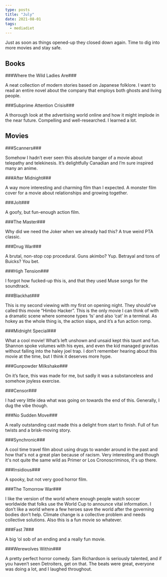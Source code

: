 ```yaml
---
type: posts
title: "July"
date: 2021-08-01
tags:
  - mediadiet
---
```


Just as soon as things opened-up they closed down again. Time to dig into more movies and stay safe.

## Books

###Where the Wild Ladies Are###

A neat collection of modern stories based on Japanese folklore. I want to read an entire novel about the company that employs both ghosts and living people.

###Subprime Attention Crisis###

A thorough look at the advertising world online and how it might implode in the near future. Compelling and well-researched. I learned a lot.

## Movies

###Scanners###

Somehow I hadn’t ever seen this absolute banger of a movie about telepathy and telekinesis. It’s delightfully Canadian and I’m sure inspired many an anime.

###After Midnight###

A way more interesting and charming film than I expected. A monster film cover for a movie about relationships and growing together.

###Jolt###

A goofy, but fun-enough action film. 

###The Master###

Why did we need the Joker when we already had this? A true weird PTA classic.

###Drug War###

A brutal, non-stop cop procedural. Guns akimbo? Yup. Betrayal and tons of Buicks? You bet.

###High Tension###

I forgot how fucked-up this is, and that they used Muse songs for the soundtrack.

###Blackhat###

This is my second viewing with my first on opening night. They should’ve called this movie “Himbo Hacker”. This is the only movie I can think of with a dramatic scene where someone types ‘ls’ and also ‘cat’ in a terminal. As hokey as the whole thing is, the action slaps, and it’s a fun action romp.

###Midnight Special###

What a cool movie! What’s left unshown and unsaid kept this taunt and fun. Shannon spoke volumes with his eyes, and even the kid managed gravitas without falling into the haley joel trap. I don’t remember hearing about this movie at the time, but I think it deserves more hype.

###Gunpowder Milkshake###

On it’s face, this was made for me, but sadly it was a substanceless and somehow joyless exercise.

###Censor###

I had very little idea what was going on towards the end of this. Generally, I dug the vibe though.

###No Sudden Move###

A really outstanding cast made this a delight from start to finish. Full of fun twists and a brisk-moving story.

###Synchronic###

A cool time travel film about using drugs to wander around in the past and how that's not a great plan because of racism. Very interesting and though it's not quite the same wild as Primer or Los Cronoscriminos, it's up there.

###Insidious###

A spooky, but not very good horror film.

###The Tomorrow War###

I like the version of the world where enough people watch soccer worldwide that folks use the World Cup to announce vital information. I don’t like a world where a few heroes save the world after the governing bodies don’t help. Climate change is a collective problem and needs collective solutions. Also this is a fun movie so whatever.

###Fast 7###

A big ‘ol sob of an ending and a really fun movie.

###Werewolves Within###

A pretty perfect horror comedy. Sam Richardson is seriously talented, and if you haven’t seen Detroiters, get on that. The beats were great, everyone was doing a lot, and I laughed throughout.